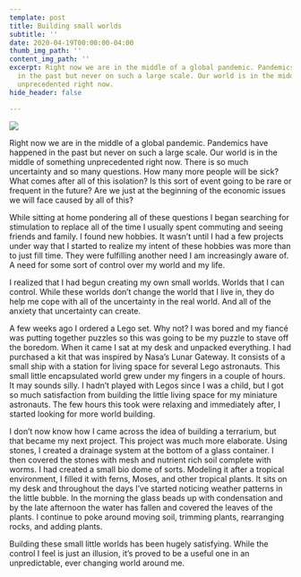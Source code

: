 ```yaml
---
template: post
title: Building small worlds
subtitle: ''
date: 2020-04-19T00:00:00-04:00
thumb_img_path: ''
content_img_path: ''
excerpt: Right now we are in the middle of a global pandemic. Pandemics have happened
  in the past but never on such a large scale. Our world is in the middle of something
  unprecedented right now.
hide_header: false

---
```

![](/images/IMG_2292-1.jpg)

Right now we are in the middle of a global pandemic. Pandemics have happened in the past but never on such a large scale. Our world is in the middle of something unprecedented right now. There is so much uncertainty and so many questions.  How many more people will be sick? What comes after all of this isolation? Is this sort of event going to be rare or frequent in the future? Are we just at the beginning of the economic issues we will face caused by all of this?

While sitting at home pondering all of these questions I began searching for stimulation to replace all of the time I usually spent commuting and seeing friends and family. I found new hobbies. It wasn’t until I had a few projects under way that I started to realize my intent of these hobbies was more than to just fill time. They were fulfilling another need I am increasingly aware of. A need for some sort of control over my world and my life.

I realized that I had begun creating my own small worlds.  Worlds that I can control. While these worlds don’t change the world that I live in, they do help me cope with all of the uncertainty in the real world. And all of the anxiety that uncertainty can create.

A few weeks ago I ordered a Lego set. Why not? I was bored and my fiancé was putting together puzzles so this was going to be my puzzle to stave off the boredom. When it came I sat at my desk and unpacked everything. I had purchased a kit that was inspired by Nasa’s Lunar Gateway. It consists of a small ship with a station for living space for several Lego astronauts. This small little encapsulated world grew under my fingers in a couple of hours. It may sounds silly. I hadn’t played with Legos since I was a child, but I got so much satisfaction from building the little living space for my miniature astronauts. The few hours this took were relaxing and immediately after,  I started looking for more world building.

I don’t now know how I came across the idea of building a terrarium, but that became my next project. This project was much more elaborate. Using stones, I created a drainage system at the bottom of a glass container. I then covered the stones with mesh and nutrient rich soil complete with worms.  I had created  a small bio dome of sorts. Modeling it after a tropical environment, I filled it with ferns, Moses, and other tropical plants. It sits on my desk and throughout the days I’ve started noticing weather patterns in the little bubble. In the morning the glass beads up with condensation and by the late afternoon the water has fallen and covered the leaves of the plants. I continue to poke around moving soil, trimming plants, rearranging rocks, and adding plants.

Building these small little worlds has been hugely satisfying. While the control I feel is just an illusion, it’s proved to be a useful one in an unpredictable, ever changing world around me.